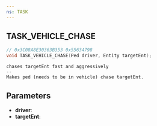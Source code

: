 ```yaml
---
ns: TASK
---
```

## TASK_VEHICLE_CHASE

```c
// 0x3C08A8E30363B353 0x55634798
void TASK_VEHICLE_CHASE(Ped driver, Entity targetEnt);
```

```
chases targetEnt fast and aggressively  
--  
Makes ped (needs to be in vehicle) chase targetEnt.  
```

## Parameters
* **driver**: 
* **targetEnt**: 

